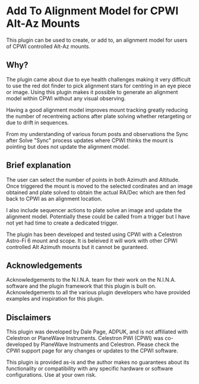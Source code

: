 ﻿# Add To Alignment Model for CPWI Alt-Az Mounts
This plugin can be used to create, or add to, an alignment model for users of CPWI controlled Alt-Az mounts.

## Why?
The plugin came about due to eye health challenges making it very difficult to use the red dot finder to pick alignment
stars for centring in an eye piece or image. Using this plugin makes it possible to generate an alignment model within
CPWI without any visual observing. 

Having a good alignment model improves mount tracking greatly reducing the number of recentreing actions after plate solving
whether retargeting or due to drift in sequences.

From my understanding of various forum posts and observations the Sync after Solve "Sync" process updates where CPWI thinks the mount
is pointing but does not update the alignment model.

## Brief explanation
The user can select the number of points in both Azimuth and Altitude. Once triggered the mount is moved to the selected
cordinates and an image obtained and plate solved to obtain the actual RA/Dec which are then fed back to CPWI as an alignment location.

I also include sequencer actions to plate solve an image and update the alignment model. Potentially these could be called from a trigger but I have not yet had time to create a dedicated trigger.

The plugin has been developed and tested using CPWI with a Celestron Astro-Fi 6 mount and scope. It is beleived it will 
work with other CPWI controlled Alt Azimuth mounts but it cannot be guranteed.

## Acknowledgements
Acknowledgements to the N.I.N.A. team for their work on the N.I.N.A. software and the plugin framework that this plugin is built on.
Acknowledgements to all the various plugin developers who have provided examples and inspiration for this plugin.

## Disclaimers
This plugin was developed by Dale Page, ADPUK, and is not affiliated with Celestron or PlaneWave Instruments. Celestron PWI (CPWI) was co-developed by PlaneWave Instruments and Celestron.
Please check the CPWI support page for any changes or updates to the CPWI software.

This plugin is provided as-is and the author makes no guarantees about its functionality or compatibility with any specific hardware or software configurations. Use at your own risk.